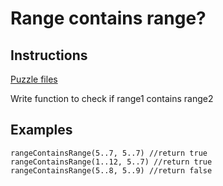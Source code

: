 # Range contains range?

## Instructions

[Puzzle files](.)

Write function to check if range1 contains range2

## Examples

```
rangeContainsRange(5..7, 5..7) //return true
rangeContainsRange(1..12, 5..7) //return true
rangeContainsRange(5..8, 5..9) //return false

```

